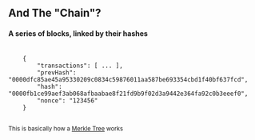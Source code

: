 ## And The "Chain"?
<h4 class="fragment" data-fragment-index="1">A series of blocks, linked by their hashes</h4>
<pre class="fragment" data-fragment-index="2">
	<code>
	{
		"transactions": [ ... ],
		"prevHash": "0000dfc85ae45a95330209c0834c59876011aa587be693354cbd1f40bf637fcd",
		"hash": "0000fb1ce99aef3ab068afbaabae8f21fd9b9f02d3a9442e364fa92c0b3eeef0",
		"nonce": "123456"
	}
	</code>
</pre>
<small class="fragment" data-fragment-index="2">This is basically how a <a href="https://en.wikipedia.org/wiki/Merkle_tree" target="_blank" rel="noopener noreferrer">Merkle Tree</a> works</small>